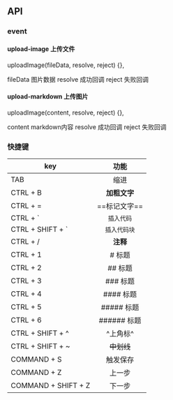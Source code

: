 ## API

### event

#### upload-image 上传文件


uploadImage(fileData, resolve, reject) {},

fileData 图片数据
resolve 成功回调
reject  失败回调

#### upload-markdown 上传图片

uploadImage(content, resolve, reject) {},

content markdown内容
resolve 成功回调
reject  失败回调

### 快捷键

| key       |             功能            |
| ---------------- | :-----------------------------: |
| TAB                   | 缩进 |
| CTRL + B              | **加粗文字** |
| CTRL + =              | ==标记文字== |
| CTRL + `              | `插入代码` |
| CTRL + SHIFT + `      | ```插入代码块``` |
| CTRL + /              | **注释** |
| CTRL + 1              | # 标题 |
| CTRL + 2              | ## 标题 |
| CTRL + 3              | ### 标题 |
| CTRL + 4              | #### 标题 |
| CTRL + 5              | ##### 标题 |
| CTRL + 6              | ###### 标题 |
| CTRL + SHIFT + ^      | ^上角标^ |
| CTRL + SHIFT + ~      | ~~中划线~~ |
| COMMAND + S           | 触发保存 |
| COMMAND + Z           | 上一步 |
| COMMAND + SHIFT + Z   | 下一步 |

